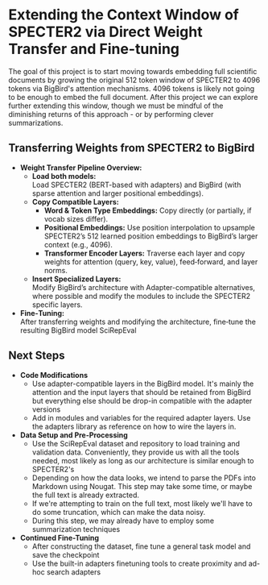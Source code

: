 # Extending the Context Window of SPECTER2 via Direct Weight Transfer and Fine-tuning
The goal of this project is to start moving towards embedding full scientific documents by growing the original 512 token window of SPECTER2 to 4096 tokens via BigBird's attention mechanisms. 4096 tokens is likely not going to be enough to embed the full document. After this project we can explore further extending this window, though we must be mindful of the diminishing returns of this approach - or by performing clever summarizations.
## Transferring Weights from SPECTER2 to BigBird
- **Weight Transfer Pipeline Overview:**
  - **Load both models:**  
    Load SPECTER2 (BERT-based with adapters) and BigBird (with sparse attention and larger positional embeddings).
  - **Copy Compatible Layers:**  
    - **Word & Token Type Embeddings:** Copy directly (or partially, if vocab sizes differ).
    - **Positional Embeddings:** Use position interpolation to upsample SPECTER2’s 512 learned position embeddings to BigBird’s larger context (e.g., 4096).
    - **Transformer Encoder Layers:** Traverse each layer and copy weights for attention (query, key, value), feed‑forward, and layer norms.
  - **Insert Specialized Layers:**  
    Modify BigBird’s architecture with Adapter-compatible alternatives, where possible and modify the modules to include the SPECTER2 specific layers.
- **Fine‑Tuning:**  
  After transferring weights and modifying the architecture, fine‑tune the resulting BigBird model SciRepEval
  
## Next Steps
- **Code Modifications**
  - Use adapter-compatible layers in the BigBird model. It's mainly the attention and the input layers that should be retained from BigBird but everything else should be drop-in compatible with the adapter versions
  - Add in modules and variables for the required adapter layers. Use the adapters library as reference on how to wire the layers in.
- **Data Setup and Pre-Processing**
  - Use the SciRepEval dataset and repository to load training and validation data. Conveniently, they provide us with all the tools needed, most likely as long as our architecture is similar enough to SPECTER2's
  - Depending on how the data looks, we intend to parse the PDFs into Markdown using Nougat. This step may take some time, or maybe the full text is already extracted.
  - If we're attempting to train on the full text, most likely we'll have to do some truncation, which can make the data noisy.
  - During this step, we may already have to employ some summarization techniques
- **Continued Fine-Tuning**
  - After constructing the dataset, fine tune a general task model and save the checkpoint
  - Use the built-in adapters finetuning tools to create proximity and ad-hoc search adapters
